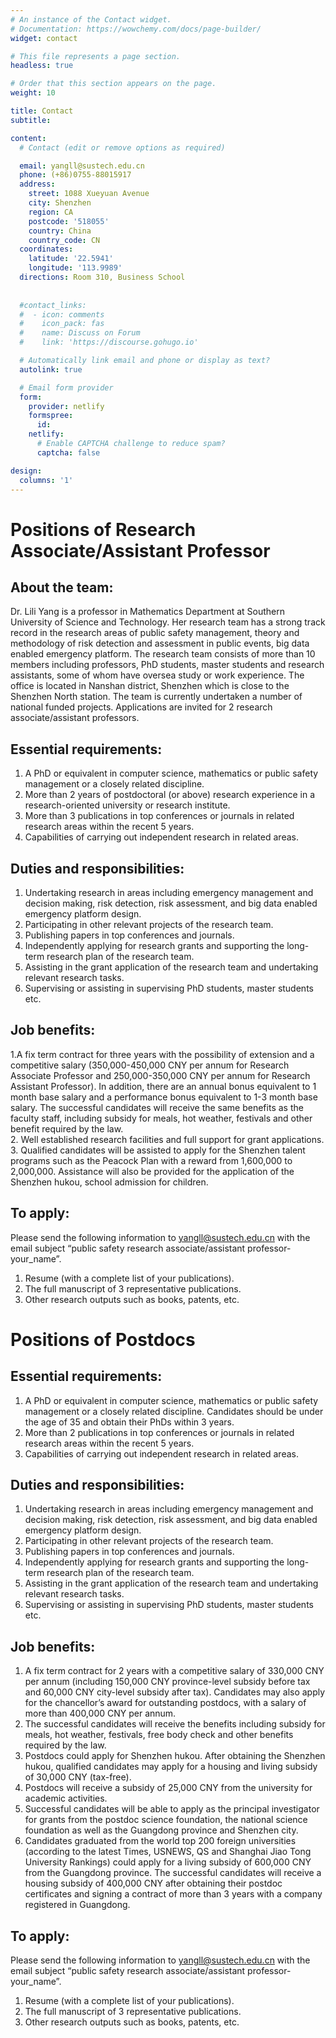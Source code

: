 ```yaml
---
# An instance of the Contact widget.
# Documentation: https://wowchemy.com/docs/page-builder/
widget: contact

# This file represents a page section.
headless: true

# Order that this section appears on the page.
weight: 10

title: Contact
subtitle:

content:
  # Contact (edit or remove options as required)

  email: yangll@sustech.edu.cn
  phone: (+86)0755-88015917
  address:
    street: 1088 Xueyuan Avenue
    city: Shenzhen
    region: CA
    postcode: '518055'
    country: China
    country_code: CN
  coordinates:
    latitude: '22.5941'
    longitude: '113.9989'
  directions: Room 310, Business School
  
  
  #contact_links:
  #  - icon: comments
  #    icon_pack: fas
  #    name: Discuss on Forum
  #    link: 'https://discourse.gohugo.io'

  # Automatically link email and phone or display as text?
  autolink: true

  # Email form provider
  form:
    provider: netlify
    formspree:
      id:
    netlify:
      # Enable CAPTCHA challenge to reduce spam?
      captcha: false

design:
  columns: '1'
---
```


# Positions of Research Associate/Assistant Professor

## About the team:

Dr. Lili Yang is a professor in Mathematics Department at Southern University of Science and Technology. Her research team has a strong track record in the research areas of public safety management, theory and methodology of risk detection and assessment in public events, big data enabled emergency platform. The research team consists of more than 10 members including professors, PhD students, master students and research assistants, some of whom have oversea study or work experience. The office is located in Nanshan district, Shenzhen which is close to the Shenzhen North station. The team is currently undertaken a number of national funded projects. Applications are invited for 2 research associate/assistant professors. 

 

## Essential requirements:

1. A PhD or equivalent in computer science, mathematics or public safety management or a closely related discipline.  
2. More than 2 years of postdoctoral (or above) research experience in a research-oriented university or research institute.
3. More than 3 publications in top conferences or journals in related research areas within the recent 5 years.
4. Capabilities of carrying out independent research in related areas.

## Duties and responsibilities:
1. Undertaking research in areas including emergency management and decision making, risk detection, risk assessment, and big data enabled emergency platform design.
2. Participating in other relevant projects of the research team.
3. Publishing papers in top conferences and journals.
4. Independently applying for research grants and supporting the long-term research plan of the research team.
5. Assisting in the grant application of the research team and undertaking relevant research tasks.
6. Supervising or assisting in supervising PhD students, master students etc.

## Job benefits:
1.A fix term contract for three years with the possibility of extension and a competitive salary (350,000-450,000 CNY per annum for Research Associate Professor and 250,000-350,000 CNY per annum for Research Assistant Professor). In addition, there are an annual bonus equivalent to 1 month base salary and a performance bonus equivalent to 1-3 month base salary. The successful candidates will receive the same benefits as the faculty staff, including subsidy for meals, hot weather, festivals and other benefit required by the law.  
2. Well established research facilities and full support for grant applications.  
3. Qualified candidates will be assisted to apply for the Shenzhen talent programs such as the Peacock Plan with a reward from 1,600,000 to 2,000,000. Assistance will also be provided for the application of the Shenzhen hukou, school admission for children.  

## To apply:
Please send the following information to yangll@sustech.edu.cn with the email subject “public safety research associate/assistant professor-your_name”.

1. Resume (with a complete list of your publications).
2. The full manuscript of 3 representative publications.
3. Other research outputs such as books, patents, etc.

# Positions of Postdocs
## Essential requirements:
1. A PhD or equivalent in computer science, mathematics or public safety management or a closely related discipline. Candidates should be under the age of 35 and obtain their PhDs within 3 years.  
2. More than 2 publications in top conferences or journals in related research areas within the recent 5 years.  
3. Capabilities of carrying out independent research in related areas.  

## Duties and responsibilities:
1. Undertaking research in areas including emergency management and decision making, risk detection, risk assessment, and big data enabled emergency platform design.
2. Participating in other relevant projects of the research team.
3. Publishing papers in top conferences and journals.
4. Independently applying for research grants and supporting the long-term research plan of the research team.
5. Assisting in the grant application of the research team and undertaking relevant research tasks.
6. Supervising or assisting in supervising PhD students, master students etc.

## Job benefits:
1. A fix term contract for 2 years with a competitive salary of 330,000 CNY per annum (including 150,000 CNY province-level subsidy before tax and 60,000 CNY city-level subsidy after tax). Candidates may also apply for the chancellor’s award for outstanding postdocs, with a salary of more than 400,000 CNY per annum.  
2. The successful candidates will receive the benefits including subsidy for meals, hot weather, festivals, free body check and other benefits required by the law.  
3. Postdocs could apply for Shenzhen hukou. After obtaining the Shenzhen hukou, qualified candidates may apply for a housing and living subsidy of 30,000 CNY (tax-free).  
4. Postdocs will receive a subsidy of 25,000 CNY from the university for academic activities.  
5. Successful candidates will be able to apply as the principal investigator for grants from the postdoc science foundation, the national science foundation as well as the Guangdong province and Shenzhen city.  
6. Candidates graduated from the world top 200 foreign universities (according to the latest Times, USNEWS, QS and Shanghai Jiao Tong University Rankings) could apply for a living subsidy of 600,000 CNY from the Guangdong province. The successful candidates will receive a housing subsidy of 400,000 CNY after obtaining their postdoc certificates and signing a contract of more than 3 years with a company registered in Guangdong.  

## To apply:
Please send the following information to yangll@sustech.edu.cn with the email subject “public safety research associate/assistant professor-your_name”.

1. Resume (with a complete list of your publications).
2. The full manuscript of 3 representative publications.
3. Other research outputs such as books, patents, etc.

